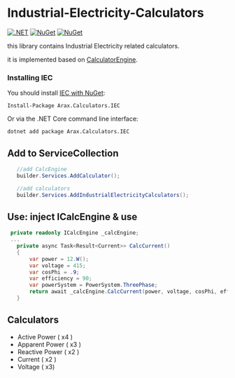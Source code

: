 # Industrial-Electricity-Calculators
[![.NET](https://github.com/araxis/Industrial-Electricity-Calculators/actions/workflows/dotnet.yml/badge.svg)](https://github.com/araxis/Industrial-Electricity-Calculators/actions/workflows/dotnet.yml)
[![NuGet](https://img.shields.io/nuget/vpre/Arax.Calculators.IEC.svg)](https://www.nuget.org/packages/Arax.Calculators.IEC)
[![NuGet](https://img.shields.io/nuget/dt/Arax.Calculators.IEC.svg)](https://www.nuget.org/packages/Arax.Calculators.IEC) 

this library contains Industrial Electricity related calculators.

it is implemented based on [CalculatorEngine](https://github.com/araxis/CalculatorEngine).

### Installing IEC

You should install [IEC with NuGet](https://www.nuget.org/packages/Arax.Calculators.IEC):

    Install-Package Arax.Calculators.IEC
    
Or via the .NET Core command line interface:

    dotnet add package Arax.Calculators.IEC

## Add to ServiceCollection

```csharp
   //add CalcEngine
   builder.Services.AddCalculator();

   //add calculators 
   builder.Services.AddIndustrialElectricityCalculators();
```
## Use: inject ICalcEngine & use
 ```csharp
  private readonly ICalcEngine _calcEngine;
  ...
    private async Task<Result<Current>> CalcCurrent()
    {
        var power = 12.W();
        var voltage = 415;
        var cosPhi = .9;
        var efficiency = 90;
        var powerSystem = PowerSystem.ThreePhase;
        return await _calcEngine.CalcCurrent(power, voltage, cosPhi, efficiency, powerSystem);
    }
 ```
## Calculators

*   Active Power ( x4 )
*   Apparent Power ( x3 )
*   Reactive Power ( x2 )
*   Current ( x2 )
*   Voltage ( x3)
